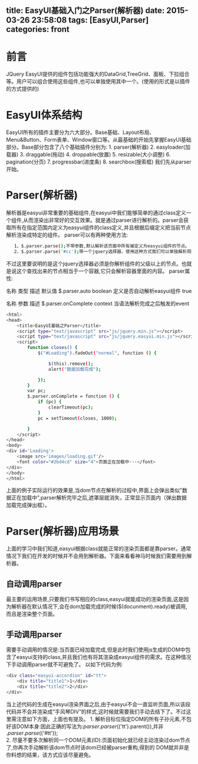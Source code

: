 title: EasyUI基础入门之Parser(解析器)
date: 2015-03-26 23:58:08
tags: [EasyUI,Parser]
categories: front
---
# 前言
JQuery EasyUI提供的组件包括功能强大的DataGrid,TreeGrid、面板、下拉组合等。用户可以组合使用这些组件,也可以单独使用其中一个。(使用的形式是以插件的方式提供的)
<!--more-->
# EasyUI体系结构
EasyUI所有的插件主要分为六大部分。Base基础、Layout布局、Menu&Button、Form表单、Window窗口等。从最基础的开始先掌握EasyUI基础部分。Base部分包含了八个基础插件分别为:
    1. parser(解析器)
    2. easyloader(加载器)
    3. draggable(拖动)
    4. droppable(放置)
    5. resizable(大小调整)
    6. pagination(分页)
    7. progressbar(进度条)
    8. searchbox(搜索框) 
我们先从parser开始。
# Parser(解析器)
解析器是easyui非常重要的基础组件,在easyui中我们能够简单的通过class定义一个组件,从而渲染出非常好的交互效果。就是通过parser进行解析的。parser会获取所有在指定范围内定义为easyui组件的class定义,并且根据后缀定义把当前节点解析渲染成特定的组件。
parser可以有两种使用方法: 
```bash
   1、$.parser.parse();不带参数,默认解析该页面中所有被定义为easyui组件的节点。 
   2、$.parser.parse('#cc');带一个jquery选择器，使用这种方式我们可以单独解析局部的easyui组件节点。
```
不过这里要说明的是这个jquery选择器必须是你解析组件的父级以上的节点。也就是说这个查找出来的节点相当于一个容器,它只会解析容器里面的内容。
parser属性:
      
名称	             类型	     描述	                   默认值
$.parser.auto 	boolean	定义是否自动解析easyui组件	true

名称	参数	描述
$.parser.onComplete 	context	当语法解析完成之后触发的event

```bash
<html>
<head>
    <title>EasyUI基础之Parser</title>
    <script type="text/javascript" src="js/jquery.min.js"></script>
    <script type="text/javascript" src="js/jquery.easyui.min.js"></script>
    <script>
        function closes() {
            $("#Loading").fadeOut("normal", function () {

                $(this).remove();
                alert("数据加载完成");

            });
        }
        var pc;
        $.parser.onComplete = function () {
            if (pc) {
                clearTimeout(pc);
            }
            pc = setTimeout(closes, 1000);

        }
    </script>
</head>
<body>
<div id='Loading'>
    <image src='images/loading.gif'/>
    <font color="#2bd4cd" size="4">页面正在加载中···</font>
</div>
</body>
</html>
```
上面的例子实际运行的效果是,当dom节点在解析的过程中,界面上会弹出类似"数据正在加载中",parser解析完毕之后,遮罩层就消失，正常显示页面内（弹出数据加载完成弹出框）。

# Parser(解析器)应用场景
上面的学习中我们知道,easyui根据class就能正常的渲染页面都是靠parser。通常情况下我们在开发的时候并不会用到解析器。下面来看看神马时候我们需要用到解析器。
## 自动调用parser
最主要的运用场景,只要我们书写相应的class,easyui就能成功的渲染页面,这是因为解析器在默认情况下,会在dom加载完成的时候($(docunment).ready)被调用,而且是渲染整个页面。
## 手动调用parser
需要手动调用的情况是:当页面已经加载完成,但是此时我们使用js生成的DOM中包含了easyui支持的class,并且我们也有将其渲染成easyui组件的需求。在这种情况下手动调用parser就不可避免了。
以如下代码为例:
```bash
<div class="easyui-accordion" id="tt">
    <div title="title1">1</div>
	<div title="title2">2</div>
</div>
```
当上述代码的生成在easyui渲染界面之后,由于easyui不会一直监听页面,所以该段代码并不会并渲染成“手风琴DIV”的样式,这时候就需要我们手动去结下了。不过这里需注意如下方面，上面也有提及。
    1. 解析目标位指定DOM的所有子孙元素,不包好该DOM本身:因此正确的写法为:$parser.parser($('tt').parent()),并非
       $.parser.parse($('#tt'));    
    2. 尽量不要多次解析同一个DOM元素(ID):页面初始化就已经主动渲染过dom节点了,你再次手动解析该dom节点时该dom已经被parser重构,得到的        DOM就并非是你料想的结果，该方式应该尽量避免。